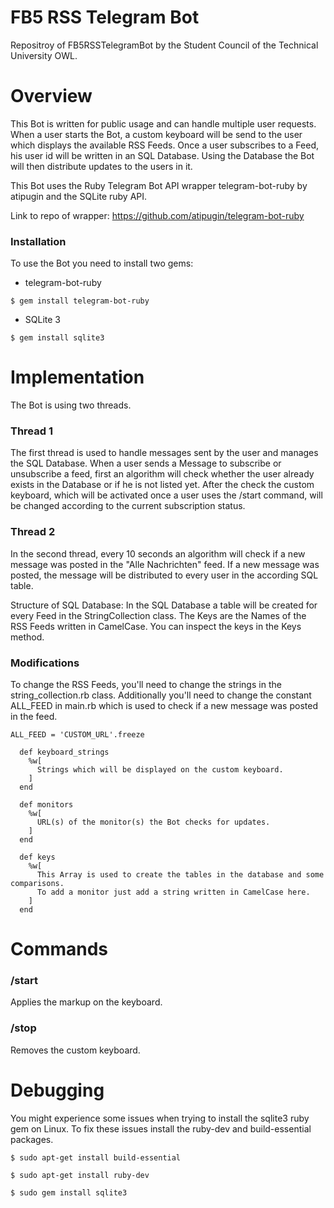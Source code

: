 # FB5 RSS Telegram Bot
Repositroy of FB5RSSTelegramBot by the Student Council of the Technical University OWL.

# Overview
This Bot is written for public usage and can handle multiple user requests.
When a user starts the Bot, a custom keyboard will be send to the user which displays the available RSS Feeds.
Once a user subscribes to a Feed, his user id will be written in an SQL Database.
Using the Database the Bot will then distribute updates to the users in it.

This Bot uses the Ruby Telegram Bot API wrapper telegram-bot-ruby by atipugin and the SQLite ruby API.

Link to repo of wrapper: https://github.com/atipugin/telegram-bot-ruby

### Installation

To use the Bot you need to install two gems:

* telegram-bot-ruby

```$ gem install telegram-bot-ruby```

* SQLite 3

```$ gem install sqlite3```


# Implementation

The Bot is using two threads.

### Thread 1

The first thread is used to handle messages sent by the user and manages the SQL Database.
When a user sends a Message to subscribe or unsubscribe a feed, first an algorithm will check whether the user already exists in the Database or if he is not listed yet.
After the check the custom keyboard, which will be activated once a user uses the /start command, will be changed according to the current subscription status.

### Thread 2

In the second thread, every 10 seconds an algorithm will check if a new message was posted in the "Alle Nachrichten" feed. If a new message was posted, the message will be distributed to every user in the according SQL table.

Structure of SQL Database:
In the SQL Database a table will be created for every Feed in the StringCollection class.
The Keys are the Names of the RSS Feeds written in CamelCase. You can inspect the keys in the Keys method.

### Modifications

To change the RSS Feeds, you'll need to change the strings in the string_collection.rb class.
Additionally you'll need to change the constant ALL_FEED in main.rb which is used to check if a new message was posted in the feed.

```ALL_FEED = 'CUSTOM_URL'.freeze```


```
  def keyboard_strings
    %w[
      Strings which will be displayed on the custom keyboard.
    ]
  end
```

```
  def monitors
    %w[
      URL(s) of the monitor(s) the Bot checks for updates.
    ]
  end
```

```
  def keys
    %w[
      This Array is used to create the tables in the database and some comparisons.
      To add a monitor just add a string written in CamelCase here.
    ]
  end
```

# Commands

### /start

Applies the markup on the keyboard.

### /stop

Removes the custom keyboard.

# Debugging

You might experience some issues when trying to install the sqlite3 ruby gem on Linux.
To fix these issues install the ruby-dev and build-essential packages.

```$ sudo apt-get install build-essential```

```$ sudo apt-get install ruby-dev```

```$ sudo gem install sqlite3```

